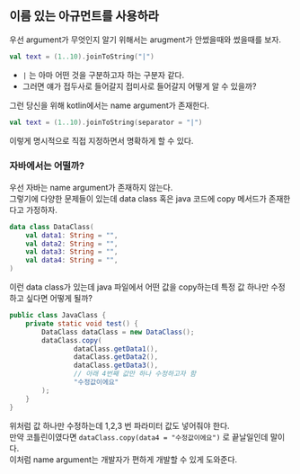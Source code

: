 
## 이름 있는 아규먼트를 사용하라

우선 argument가 무엇인지 알기 위해서는 arugment가 안썼을때와 썼을때를 보자.

```kotlin
val text = (1..10).joinToString("|")
```

- `|` 는 아마 어떤 것을 구분하고자 하는 구분자 같다.
- 그러면 얘가 접두사로 들어갈지 접미사로 들어갈지 어떻게 알 수 있을까?

그런 당신을 위해 kotlin에서는 name argument가 존재한다.

```kotlin
val text = (1..10).joinToString(separator = "|")
```

이렇게 명시적으로 직접 지정하면서 명확하게 할 수 있다.

### 자바에서는 어떨까?

우선 자바는 name argument가 존재하지 않는다.    
그렇기에 다양한 문제들이 있는데 data class 혹은 java 코드에 copy 메서드가 존재한다고 가정하자.    

```kotlin
data class DataClass(
    val data1: String = "",
    val data2: String = "",
    val data3: String = "",
    val data4: String = "",
)
```

이런 data class가 있는데 java 파일에서 어떤 값을 copy하는데 특정 값 하나만 수정하고 싶다면 어떻게 될까?

```java
public class JavaClass {
    private static void test() {
        DataClass dataClass = new DataClass();
        dataClass.copy(
                dataClass.getData1(),
                dataClass.getData2(),
                dataClass.getData3(),
                // 아래 4번째 값만 하나 수정하고자 함
                "수정값이에요"
        );
    }
}
```

위처럼 값 하나만 수정하는데 1,2,3 번 파라미터 값도 넣어줘야 한다.    
만약 코틀린이였다면 `dataClass.copy(data4 = "수정값이에요")` 로 끝날일인데 말이다.    
이처럼 name argument는 개발자가 편하게 개발할 수 있게 도와준다.    
